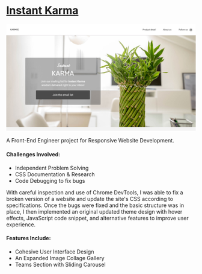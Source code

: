 <h1><a href="https://labmandala.github.io/instant-karma/"><strong>Instant Karma</strong></a></h1>

<img src="instant-karma-banner.jpg"/>

<p>A Front-End Engineer project for Responsive Website Development.</p>

<h4>Challenges Involved:</h4>

* Independent Problem Solving
* CSS Documentation & Research
* Code Debugging to fix bugs

<p>With careful inspection and use of Chrome DevTools, I was able to fix a broken version of a website and update the site's CSS according to specifications.
Once the bugs were fixed and the basic structure was in place, I then implemented an original updated theme design with hover effects, JavaScript code snippet, and alternative features to improve user experience.</p>

<h4>Features Include:</h4>

* Cohesive User Interface Design
* An Expanded Image Collage Gallery
* Teams Section with Sliding Carousel
